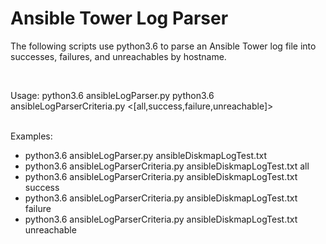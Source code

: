<h1>Ansible Tower Log Parser</h1>
<body>
<p>
The following scripts use python3.6 to parse an Ansible Tower log file into successes, failures, and unreachables by hostname.
</p>
<br>
<p>
Usage:
python3.6 ansibleLogParser.py <logfile>
python3.6 ansibleLogParserCriteria.py <logfile> <[all,success,failure,unreachable]>
</p>
<br>
Examples:
<ul>
<li>python3.6 ansibleLogParser.py ansibleDiskmapLogTest.txt</li>
<li>python3.6 ansibleLogParserCriteria.py ansibleDiskmapLogTest.txt all</li>
<li>python3.6 ansibleLogParserCriteria.py ansibleDiskmapLogTest.txt success</li>
<li>python3.6 ansibleLogParserCriteria.py ansibleDiskmapLogTest.txt failure</li>
<li>python3.6 ansibleLogParserCriteria.py ansibleDiskmapLogTest.txt unreachable</li>
</body>
